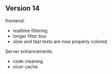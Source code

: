 ## Version 14

frontend:
- realtime filtering
- longer filter box
- slow and fast tests are now properly colored

Server enhancements:
- code cleaning
- nicer cache 